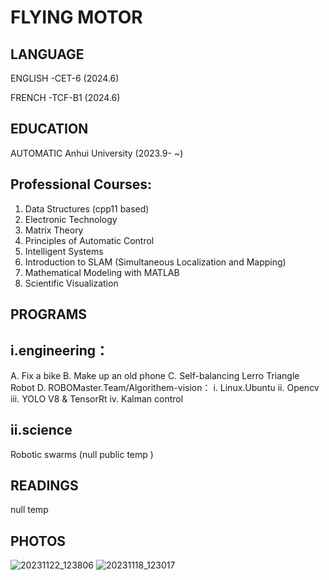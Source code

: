 # FLYING MOTOR


## LANGUAGE

ENGLISH -CET-6  (2024.6)

FRENCH -TCF-B1 (2024.6)

## EDUCATION

AUTOMATIC Anhui University (2023.9- ~)

## Professional Courses:
1. Data Structures (cpp11 based)
2. Electronic Technology
3. Matrix Theory
4. Principles of Automatic Control
5. Intelligent Systems
6. Introduction to SLAM (Simultaneous Localization and Mapping)
7. Mathematical Modeling with MATLAB
8. Scientific Visualization



##  PROGRAMS 
## i.engineering：

A. Fix a bike 
B. Make up an old phone 
C. Self-balancing Lerro Triangle Robot
D. ROBOMaster.Team/Algorithem-vision：
   i. Linux.Ubuntu
   ii. Opencv
   iii. YOLO V8 & TensorRt
   iv. Kalman control


## ii.science

 Robotic swarms (null public temp )

## READINGS

null temp

## PHOTOS

![20231122_123806](https://github.com/user-attachments/assets/9dc8dfec-2789-46a0-8ac3-c12857b73341)
![20231118_123017](https://github.com/user-attachments/assets/2b8c4bdd-bba4-4126-944f-fd3a1e144ff1)
